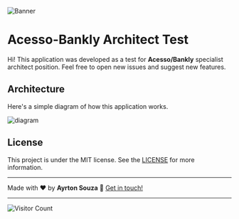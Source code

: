 
![Banner](https://user-images.githubusercontent.com/30063455/138953928-65d27343-1cb0-419e-95c9-ce670a94209b.png)
# Acesso-Bankly Architect Test
Hi! This application was developed as a test for **Acesso/Bankly** specialist architect position. Feel free to open new issues and suggest new features.


## Architecture

Here's a simple diagram of how this application works. 

![diagram](https://user-images.githubusercontent.com/30063455/138977807-921017a5-096d-4c11-b366-3c04c7c0a1de.png)

## License

This project is under the MIT license. See the [LICENSE](https://github.com/ayrtonbsouza/bankly-test/blob/main/LICENSE) for more information.


---
 Made with ❤️ by **Ayrton Souza** :wave: [Get in touch!](https://www.linkedin.com/in/ayrtonsouza)

---
![Visitor Count](https://profile-counter.glitch.me/ayrtonbsouza/count.svg)